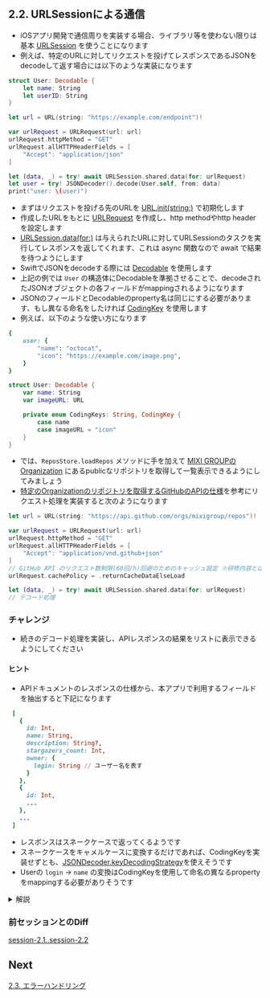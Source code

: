 ## 2.2. URLSessionによる通信
- iOSアプリ開発で通信周りを実装する場合、ライブラリ等を使わない限りは基本 [URLSession](https://developer.apple.com/documentation/foundation/urlsession) を使うことになります
- 例えば、特定のURLに対してリクエストを投げてレスポンスであるJSONをdecodeして返す場合には以下のような実装になります 

```swift
struct User: Decodable {
    let name: String
    let userID: String
}

let url = URL(string: "https://example.com/endpoint")!

var urlRequest = URLRequest(url: url)
urlRequest.httpMethod = "GET"
urlRequest.allHTTPHeaderFields = [
    "Accept": "application/json"
]

let (data, _) = try! await URLSession.shared.data(for: urlRequest)
let user = try! JSONDecoder().decode(User.self, from: data)
print("user: \(user)")
```

- まずはリクエストを投げる先のURLを [URL.init(string:)](https://developer.apple.com/documentation/foundation/nsurl/1413146-init) で初期化します
- 作成したURLをもとに [URLRequest](https://developer.apple.com/documentation/foundation/urlrequest) を作成し、http methodやhttp headerを設定します
- [URLSession.data(for:)](https://developer.apple.com/documentation/foundation/urlsession/3767352-data) は与えられたURLに対してURLSessionのタスクを実行してレスポンスを返してくれます、これは async 関数なので await で結果を待つようにします
- SwiftでJSONをdecodeする際には [Decodable](https://developer.apple.com/documentation/swift/decodable) を使用します
- 上記の例では `User` の構造体にDecodableを準拠させることで、decodeされたJSONオブジェクトの各フィールドがmappingされるようになります
- JSONのフィールドとDecodableのproperty名は同じにする必要があります、もし異なる命名をしたければ [CodingKey](https://developer.apple.com/documentation/swift/codingkey) を使用します
- 例えば、以下のような使い方になります
    
```ruby
{
    user: {
        "name": "octocat",
        "icon": "https://example.com/image.png",
    }
}
```
    
```swift
struct User: Decodable {
    var name: String
    var imageURL: URL

    private enum CodingKeys: String, CodingKey {
        case name
        case imageURL = "icon"
    }
}
```

- では、`ReposStore.loadRepos` メソッドに手を加えて [MIXI GROUPのOrganization](https://github.com/mixigroup) にあるpublicなリポジトリを取得して一覧表示できるようにしてみましょう
- [特定のOrganizationのリポジトリを取得するGitHubのAPIの仕様](https://docs.github.com/en/rest/reference/repos#list-organization-repositories)を参考にリクエスト処理を実装すると次のようになります

```swift
let url = URL(string: "https://api.github.com/orgs/mixigroup/repos")!

var urlRequest = URLRequest(url: url)
urlRequest.httpMethod = "GET"
urlRequest.allHTTPHeaderFields = [
    "Accept": "application/vnd.github+json"
]
// GitHub API のリクエスト数制限(60回/h)回避のためのキャッシュ設定 ※研修内容とは直接関係ありません
urlRequest.cachePolicy = .returnCacheDataElseLoad

let (data, _) = try! await URLSession.shared.data(for: urlRequest)
// デコード処理
```

### チャレンジ
- 続きのデコード処理を実装し、APIレスポンスの結果をリストに表示できるようにしてください

#### ヒント

- APIドキュメントのレスポンスの仕様から、本アプリで利用するフィールドを抽出すると下記になります

 ```ruby
  [
    {
      id: Int,
      name: String,
      description: String?,
      stargazers_count: Int,
      owner: {
        login: String // ユーザー名を表す
      }
    },
    {
      id: Int,
      ...
    },
    ...
  ]
```

- レスポンスはスネークケースで返ってくるようです
- スネークケースをキャメルケースに変換するだけであれば、CodingKeyを実装せずとも、[JSONDecoder.keyDecodingStrategy](https://developer.apple.com/documentation/foundation/jsondecoder/2949119-keydecodingstrategy)を使えそうです
- Userの `login` → `name` の変換はCodingKeyを使用して命名の異なるpropertyをmappingする必要がありそうです

<details>
    <summary>解説</summary>

まずは、レスポンスのJSONをdecodeできるように、対応するRepoおよびUserをDecodableに準拠させます

```swift
struct Repo: Identifiable, Decodable, Hashable {
    var id: Int
    var name: String
    var owner: User
    var description: String?
    var stargazersCount: Int
}

struct User: Decodable, Hashable {
    var name: String

    private enum CodingKeys: String, CodingKey {
        case name = "login"
    }
}
```
    
RepoにはCodingKeysを定義していません、Repo の場合 `stargazers_count` → `stargazersCount` の変換は命名を変えているわけではなく、スネークケースをキャメルケースに変えているだけなので、デコーダー側の設定で `JSONDecoder.keyDecodingStrategy` に `.convertFromSnakeCase` を指定することができます<br>
decodeの引数typeには、受け取るJSONに対応するDecodableの型情報 <code>[Repo].self</code> を渡してあげます 

```swift
...
let (data, _) = try! await URLSession.shared.data(for: urlRequest)

let decoder = JSONDecoder()
decoder.keyDecodingStrategy = .convertFromSnakeCase
repos = try! decoder.decode([Repo].self, from: data)
```

さて、これでLive PreviewでAPIからデータを取得して表示できているかを確認してみましょう
</details>

### 前セッションとのDiff
[session-2.1..session-2.2](https://github.com/mixigroup/ios-swiftui-training/compare/session-2.1..session-2.2)

## Next
[2.3. エラーハンドリング](https://github.com/mixigroup/ios-swiftui-training/tree/session-2.3)
